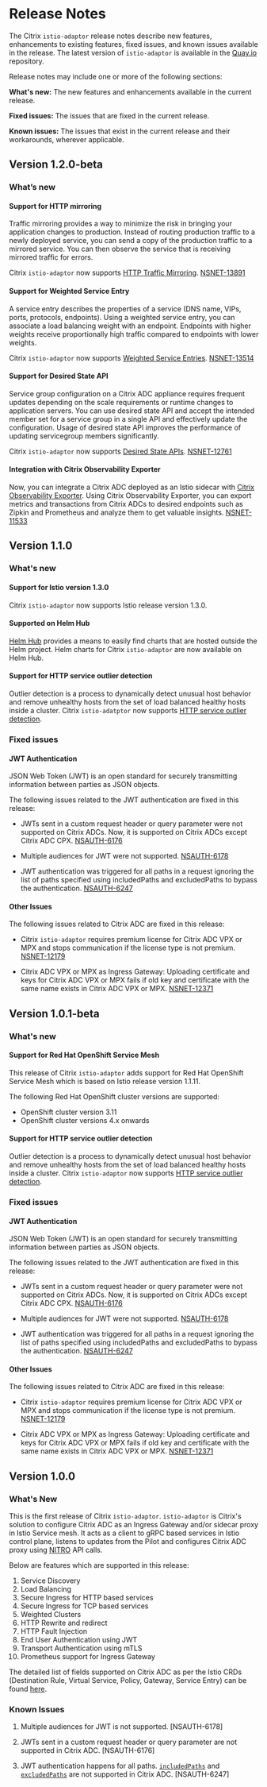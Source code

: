 # Release Notes

The Citrix `istio-adaptor` release notes describe new features, enhancements to existing features, fixed issues, and known issues available in the release. The latest version of `istio-adaptor` is available in the [Quay.io](https://quay.io/citrix/citrix-istio-adaptor) repository.

Release notes may include one or more of the following sections:

**What's new:** The new features and enhancements available in the current release.

**Fixed issues:** The issues that are fixed in the current release.

**Known issues:** The issues that exist in the current release and their workarounds, wherever applicable.

## Version 1.2.0-beta

### What’s new

#### Support for HTTP mirroring

Traffic mirroring provides a way to minimize the risk in bringing your application changes to production. Instead of routing production traffic to a newly deployed service, you can send a copy of the production traffic to a mirrored service. You can then observe the service that is receiving mirrored traffic for errors.

Citrix `istio-adaptor` now supports  [HTTP Traffic Mirroring](https://istio.io/docs/tasks/traffic-management/mirroring/). [NSNET-13891](https://issues.citrite.net/browse/NSNET-13891)

#### Support for Weighted Service Entry

A service entry describes the properties of a service (DNS name, VIPs, ports, protocols, endpoints). Using a weighted service entry, you can associate a load balancing weight with an endpoint. Endpoints with higher weights receive proportionally high traffic compared to endpoints with lower weights.

Citrix `istio-adaptor` now supports  [Weighted Service Entries](https://istio.io/docs/reference/config/networking/service-entry/#ServiceEntry-Endpoint). [NSNET-13514](https://issues.citrite.net/browse/NSNET-13514)

#### Support for Desired State API

Service group configuration on a Citrix ADC appliance requires frequent updates depending on the scale requirements or runtime changes to application servers. You can use desired state API and accept the intended member set for a service group in a single API and effectively update the configuration. Usage of desired state API improves the performance of updating servicegroup members significantly. 

Citrix `istio-adaptor` now supports  [Desired State APIs](https://developer-docs.citrix.com/projects/citrix-adc-nitro-api-reference/en/latest/usecases/#update-service-group-with-desired-member-set-seamlessly-using-desired-state-api). [NSNET-12761](https://issues.citrite.net/browse/NSNET-12761)

#### Integration with Citrix Observability Exporter

Now, you can integrate a Citrix ADC deployed as an Istio sidecar with  [Citrix Observability Exporter](https://github.com/citrix/citrix-observability-exporter). Using Citrix Observability Exporter, you can export metrics and transactions from Citrix ADCs to desired endpoints such as Zipkin and Prometheus and analyze them to get valuable insights. [NSNET-11533](https://issues.citrite.net/browse/NSNET-11533)


## Version 1.1.0

### What's new

#### Support for Istio version 1.3.0

Citrix `istio-adaptor` now supports Istio release version 1.3.0.

#### Supported on Helm Hub

[Helm Hub](https://hub.helm.sh/) provides a means to easily find charts that are hosted outside the Helm project. Helm charts for Citrix `istio-adaptor` are now available on Helm Hub.

#### Support for HTTP service outlier detection

Outlier detection is a process to dynamically detect unusual host behavior and remove unhealthy hosts from the set of load balanced healthy hosts inside a cluster. Citrix `istio-adatptor` now supports [HTTP service outlier detection](https://istio.io/docs/reference/config/networking/v1alpha3/destination-rule/#OutlierDetection).

### Fixed issues

#### JWT Authentication

JSON Web Token (JWT) is an open standard for securely transmitting information between parties as JSON objects.

The following issues related to the JWT authentication are fixed in this release:

- JWTs sent in a custom request header or query parameter were not supported on Citrix ADCs. Now, it is supported on Citrix ADCs except Citrix ADC CPX. 
[NSAUTH-6176](https://issues.citrite.net/browse/NSNET-6176)

- Multiple audiences for JWT were not supported.
[NSAUTH-6178](https://issues.citrite.net/browse/NSNET-6178)
  
- JWT authentication was triggered for all paths in a request ignoring the list of paths specified using includedPaths and excludedPaths to bypass the authentication. [NSAUTH-6247](https://issues.citrite.net/browse/NSNET-6247)

#### Other Issues

The following issues related to Citrix ADC are fixed in this release:

- Citrix `istio-adaptor` requires premium license for Citrix ADC VPX or MPX and stops communication if the license type is not premium. [NSNET-12179](https://issues.citrite.net/browse/NSNET-12179)
  
- Citrix ADC VPX or MPX as Ingress Gateway: Uploading certificate and keys for Citrix ADC VPX or MPX fails if old key and certificate with the same name exists in Citrix ADC VPX or MPX. [NSNET-12371](https://issues.citrite.net/browse/NSNET-12371)

## Version 1.0.1-beta

### What's new

#### Support for Red Hat OpenShift Service Mesh

This release of Citrix `istio-adaptor` adds support for Red Hat OpenShift Service Mesh which is based on Istio release version 1.1.11.

The following Red Hat OpenShift cluster versions are supported:

- OpenShift cluster version 3.11
- OpenShift cluster versions 4.x onwards

#### Support for HTTP service outlier detection

Outlier detection is a process to dynamically detect unusual host behavior and remove unhealthy hosts from the set of load balanced healthy hosts inside a cluster. Citrix `istio-adaptor` now supports [HTTP service outlier detection](https://istio.io/docs/reference/config/networking/v1alpha3/destination-rule/#OutlierDetection).

### Fixed issues

#### JWT Authentication

JSON Web Token (JWT) is an open standard for securely transmitting information between parties as JSON objects.

The following issues related to the JWT authentication are fixed in this release:

- JWTs sent in a custom request header or query parameter were not supported on Citrix ADCs. Now, it is supported on Citrix ADCs except Citrix ADC CPX.
[NSAUTH-6176](https://issues.citrite.net/browse/NSNET-6176)

- Multiple audiences for JWT were not supported.
[NSAUTH-6178](https://issues.citrite.net/browse/NSNET-6178)
  
- JWT authentication was triggered for all paths in a request ignoring the list of paths specified using includedPaths and excludedPaths to bypass the authentication. [NSAUTH-6247](https://issues.citrite.net/browse/NSNET-6247)

#### Other Issues

The following issues related to Citrix ADC are fixed in this release:

- Citrix `istio-adaptor` requires premium license for Citrix ADC VPX or MPX and stops communication if the license type is not premium. [NSNET-12179](https://issues.citrite.net/browse/NSNET-12179)
  
- Citrix ADC VPX or MPX as Ingress Gateway: Uploading certificate and keys for Citrix ADC VPX or MPX fails if old key and certificate with the same name exists in Citrix ADC VPX or MPX. [NSNET-12371](https://issues.citrite.net/browse/NSNET-12371)



## Version 1.0.0

### What's New

This is the first release of Citrix `istio-adaptor`. `istio-adaptor` is Citrix's solution to configure Citrix ADC as an Ingress Gateway and/or sidecar proxy in Istio Service mesh. It acts as a client to gRPC based services in Istio control plane, listens to updates from the Pilot and configures Citrix ADC proxy using [NITRO](https://developer-docs.citrix.com/projects/citrix-adc-nitro-api-reference/en/latest/) API calls.

Below are features which are supported in this release:

1. Service Discovery
2. Load Balancing
3. Secure Ingress for HTTP based services
4. Secure Ingress for TCP based services
5. Weighted Clusters
6. HTTP Rewrite and redirect
7. HTTP Fault Injection
8. End User Authentication using JWT
9. Transport Authentication using mTLS
10. Prometheus support for Ingress Gateway

The detailed list of fields supported on Citrix ADC as per the Istio CRDs (Destination Rule, Virtual Service, Policy, Gateway, Service Entry) can be found [here](features.md).


### Known Issues

1. Multiple audiences for JWT is not supported.
[NSAUTH-6178]

2. JWTs sent in a custom request header or query parameter are not supported in Citrix ADC.
[NSAUTH-6176]

3. JWT authentication happens for all paths. [`includedPaths`](https://istio.io/docs/reference/config/istio.authentication.v1alpha1/#Jwt-TriggerRule) and [`excludedPaths`](https://istio.io/docs/reference/config/istio.authentication.v1alpha1/#Jwt-TriggerRule) are not supported in Citrix ADC.
[NSAUTH-6247]

